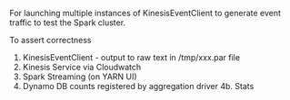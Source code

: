 For launching multiple instances of KinesisEventClient to generate event traffic to test the Spark cluster.

To assert correctness

1. KinesisEventClient - output to raw text in /tmp/xxx.par file
2. Kinesis Service via Cloudwatch
3. Spark Streaming (on YARN UI)
4. Dynamo DB counts registered by aggregation driver
4b. Stats